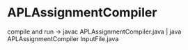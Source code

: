 # APLAssignmentCompiler

compile and run -> javac APLAssignmentCompiler.java | java APLAssignmentCompiler InputFile.java
